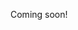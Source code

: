 Coming soon!

<!--

https://news.ycombinator.com/item?id=25777580

ndb https://www.youtube.com/watch?v=e9Y0iDXXQh8

-->
